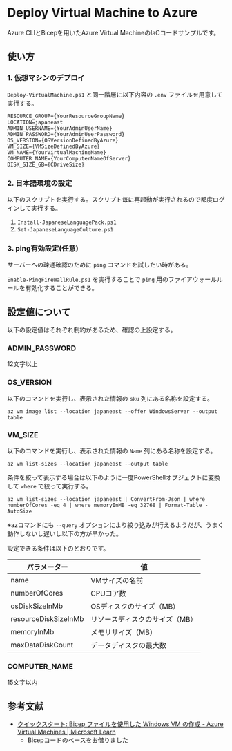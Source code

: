 # Deploy Virtual Machine to Azure

Azure CLIとBicepを用いたAzure Virtual MachineのIaCコードサンプルです。

## 使い方

### 1. 仮想マシンのデプロイ

`Deploy-VirtualMachine.ps1` と同一階層に以下内容の `.env` ファイルを用意して実行する。

```.env
RESOURCE_GROUP={YourResourceGroupName}
LOCATION=japaneast
ADMIN_USERNAME={YourAdminUserName}
ADMIN_PASSWORD={YourAdminUserPassword}
OS_VERSION={OSVersionDefinedByAzure}
VM_SIZE={VMSizeDefinedByAzure}
VM_NAME={YourVirtualMachineName}
COMPUTER_NAME={YourComputerNameOfServer}
DISK_SIZE_GB={CDriveSize}
```

### 2. 日本語環境の設定

以下のスクリプトを実行する。スクリプト毎に再起動が実行されるので都度ログインして実行する。

1. `Install-JapaneseLanguagePack.ps1`
1. `Set-JapaneseLanguageCulture.ps1`

### 3. ping有効設定(任意)

サーバーへの疎通確認のために `ping` コマンドを試したい時がある。

`Enable-PingFireWallRule.ps1` を実行することで `ping` 用のファイアウォールルールを有効化することができる。

## 設定値について

以下の設定値はそれぞれ制約があるため、確認の上設定する。

### ADMIN_PASSWORD

12文字以上

### OS_VERSION

以下のコマンドを実行し、表示された情報の `sku` 列にある名称を設定する。

```pwsh
az vm image list --location japaneast --offer WindowsServer --output table
```

### VM_SIZE

以下のコマンドを実行し、表示された情報の `Name` 列にある名称を設定する。

```pwsh
az vm list-sizes --location japaneast --output table
```

条件を絞って表示する場合は以下のように一度PowerShellオブジェクトに変換して `where` で絞って実行する。

```pwsh
az vm list-sizes --location japaneast | ConvertFrom-Json | where numberOfCores -eq 4 | where memoryInMB -eq 32768 | Format-Table -AutoSize
```

※azコマンドにも `--query` オプションにより絞り込みが行えるようだが、うまく動作しないし遅いし以下の方が早かった。

設定できる条件は以下のとおりです。

|パラメーター|値|
|--|--|
|name|VMサイズの名前|
|numberOfCores|CPUコア数|
|osDiskSizeInMb|OSディスクのサイズ（MB）|
|resourceDiskSizeInMb|リソースディスクのサイズ（MB）|
|memoryInMb|メモリサイズ（MB）|
|maxDataDiskCount|データディスクの最大数|

### COMPUTER_NAME

15文字以内

## 参考文献

- [クイックスタート: Bicep ファイルを使用した Windows VM の作成 - Azure Virtual Machines | Microsoft Learn](https://learn.microsoft.com/ja-jp/azure/virtual-machines/windows/quick-create-bicep?tabs=CLI)
  - Bicepコードのベースをお借りました
